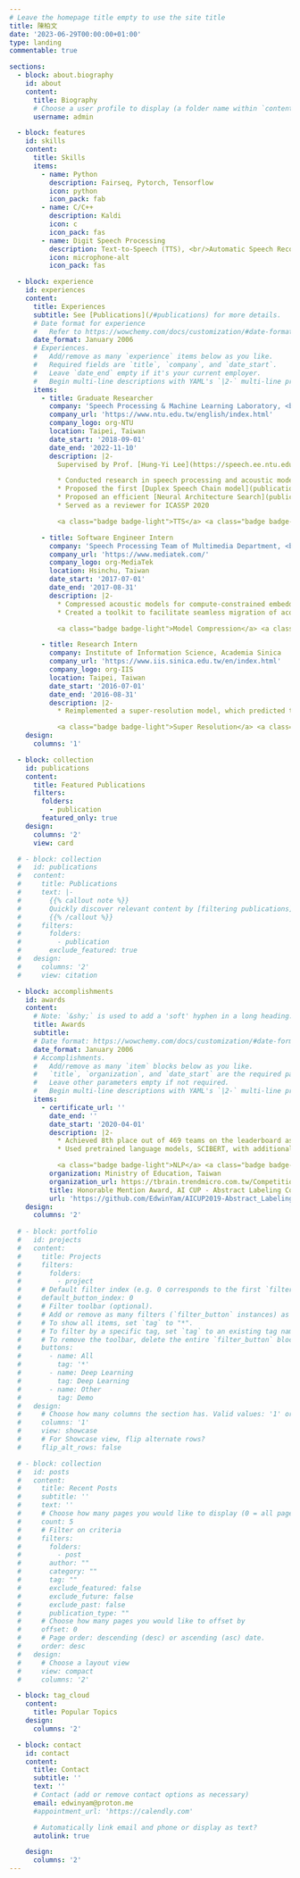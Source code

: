 ```yaml
---
# Leave the homepage title empty to use the site title
title: 陳柏文
date: '2023-06-29T00:00:00+01:00'
type: landing
commentable: true

sections:
  - block: about.biography
    id: about
    content:
      title: Biography
      # Choose a user profile to display (a folder name within `content/authors/`)
      username: admin

  - block: features
    id: skills
    content:
      title: Skills
      items:
        - name: Python
          description: Fairseq, Pytorch, Tensorflow 
          icon: python
          icon_pack: fab
        - name: C/C++
          description: Kaldi
          icon: c
          icon_pack: fas
        - name: Digit Speech Processing
          description: Text-to-Speech (TTS), <br/>Automatic Speech Recognition (ASR)
          icon: microphone-alt
          icon_pack: fas

  - block: experience
    id: experiences
    content:
      title: Experiences
      subtitle: See [Publications](/#publications) for more details.
      # Date format for experience
      #   Refer to https://wowchemy.com/docs/customization/#date-format
      date_format: January 2006
      # Experiences.
      #   Add/remove as many `experience` items below as you like.
      #   Required fields are `title`, `company`, and `date_start`.
      #   Leave `date_end` empty if it's your current employer.
      #   Begin multi-line descriptions with YAML's `|2-` multi-line prefix.
      items:
        - title: Graduate Researcher
          company: 'Speech Processing & Machine Learning Laboratory, <br/>National Taiwan University'
          company_url: 'https://www.ntu.edu.tw/english/index.html'
          company_logo: org-NTU
          location: Taipei, Taiwan
          date_start: '2018-09-01'
          date_end: '2022-11-10'
          description: |2-
            Supervised by Prof. [Hung-Yi Lee](https://speech.ee.ntu.edu.tw/~hylee/index.php)

            * Conducted research in speech processing and acoustic modeling utilizing deep learning techniques to explore novel topics
            * Proposed the first [Duplex Speech Chain model](publication/duplexspeechchain) capable of performing Text‑to‑Speech and Automatic Speech Recognition simultaneously through the use of a single reversible network, enabling the effective use of supervision signals from both directions
            * Proposed an efficient [Neural Architecture Search](publication/jnet/) technique for audio source separation, reducing search time by 50% by leveraging on the signal to distortion ratio (SDR) correlation between randomly weighted and fully trained models
            * Served as a reviewer for ICASSP 2020

            <a class="badge badge-light">TTS</a> <a class="badge badge-light">ASR</a><a class="badge badge-light">Neural Architecture Search</a>

        - title: Software Engineer Intern
          company: 'Speech Processing Team of Multimedia Department, <br/>MediaTek Inc.'
          company_url: 'https://www.mediatek.com/'
          company_logo: org-MediaTek
          location: Hsinchu, Taiwan
          date_start: '2017-07-01'
          date_end: '2017-08-31'
          description: |2-
            * Compressed acoustic models for compute-constrained embedded systems via Singular Value Decomposition (SVD), sustaining performance with 50\% fewer parameters
            * Created a toolkit to facilitate seamless migration of acoustic models from Kaldi to Tensorflow, effectively reducing development time

            <a class="badge badge-light">Model Compression</a> <a class="badge badge-light">Model Migration</a>

        - title: Research Intern
          company: Institute of Information Science, Academia Sinica
          company_url: 'https://www.iis.sinica.edu.tw/en/index.html'
          company_logo: org-IIS
          location: Taipei, Taiwan
          date_start: '2016-07-01'
          date_end: '2016-08-31'
          description: |2-
            * Reimplemented a super‑resolution model, which predicted the residual between the original image and its super‑resolved counterpart

            <a class="badge badge-light">Super Resolution</a> <a class="badge badge-light">Computer Vision</a>
    design:
      columns: '1'

  - block: collection
    id: publications
    content:
      title: Featured Publications
      filters:
        folders:
          - publication
        featured_only: true
    design:
      columns: '2'
      view: card

  # - block: collection
  #   id: publications 
  #   content:
  #     title: Publications
  #     text: |-
  #       {{% callout note %}}
  #       Quickly discover relevant content by [filtering publications](./publication/).
  #       {{% /callout %}}
  #     filters:
  #       folders:
  #         - publication
  #       exclude_featured: true
  #   design:
  #     columns: '2'
  #     view: citation

  - block: accomplishments
    id: awards
    content:
      # Note: `&shy;` is used to add a 'soft' hyphen in a long heading.
      title: Awards
      subtitle:
      # Date format: https://wowchemy.com/docs/customization/#date-format
      date_format: January 2006
      # Accomplishments.
      #   Add/remove as many `item` blocks below as you like.
      #   `title`, `organization`, and `date_start` are the required parameters.
      #   Leave other parameters empty if not required.
      #   Begin multi-line descriptions with YAML's `|2-` multi-line prefix.
      items:
        - certificate_url: ''
          date_end: ''
          date_start: '2020-04-01'
          description: |2-
            * Achieved 8th place out of 469 teams on the leaderboard as team leader
            * Used pretrained language models, SCIBERT, with additional linear layers to perform sequential sentence classification

            <a class="badge badge-light">NLP</a> <a class="badge badge-light">Multi-Label Classification</a>
          organization: Ministry of Education, Taiwan
          organization_url: https://tbrain.trendmicro.com.tw/Competitions/Details/8
          title: Honorable Mention Award, AI CUP - Abstract Labeling Competition
          url: 'https://github.com/EdwinYam/AICUP2019-Abstract_Labeling'
    design:
      columns: '2'
  
  # - block: portfolio
  #   id: projects
  #   content:
  #     title: Projects
  #     filters:
  #       folders:
  #         - project
  #     # Default filter index (e.g. 0 corresponds to the first `filter_button` instance below).
  #     default_button_index: 0
  #     # Filter toolbar (optional).
  #     # Add or remove as many filters (`filter_button` instances) as you like.
  #     # To show all items, set `tag` to "*".
  #     # To filter by a specific tag, set `tag` to an existing tag name.
  #     # To remove the toolbar, delete the entire `filter_button` block.
  #     buttons:
  #       - name: All
  #         tag: '*'
  #       - name: Deep Learning
  #         tag: Deep Learning
  #       - name: Other
  #         tag: Demo
  #   design:
  #     # Choose how many columns the section has. Valid values: '1' or '2'.
  #     columns: '1'
  #     view: showcase
  #     # For Showcase view, flip alternate rows?
  #     flip_alt_rows: false

  # - block: collection
  #   id: posts
  #   content:
  #     title: Recent Posts
  #     subtitle: ''
  #     text: ''
  #     # Choose how many pages you would like to display (0 = all pages)
  #     count: 5
  #     # Filter on criteria
  #     filters:
  #       folders:
  #         - post
  #       author: ""
  #       category: ""
  #       tag: ""
  #       exclude_featured: false
  #       exclude_future: false
  #       exclude_past: false
  #       publication_type: ""
  #     # Choose how many pages you would like to offset by
  #     offset: 0
  #     # Page order: descending (desc) or ascending (asc) date.
  #     order: desc
  #   design:
  #     # Choose a layout view
  #     view: compact
  #     columns: '2'

  - block: tag_cloud
    content:
      title: Popular Topics
    design:
      columns: '2'

  - block: contact
    id: contact
    content:
      title: Contact
      subtitle: ''
      text: ''
      # Contact (add or remove contact options as necessary)
      email: edwinyam@proton.me
      #appointment_url: 'https://calendly.com'

      # Automatically link email and phone or display as text?
      autolink: true

    design:
      columns: '2'
---
```

